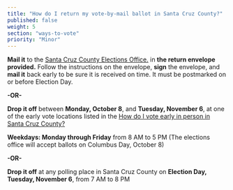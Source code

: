```yaml
---
title: "How do I return my vote-by-mail ballot in Santa Cruz County?"
published: false
weight: 5
section: "ways-to-vote"
priority: "Minor"
---
```


**Mail it** to the [Santa Cruz County Elections Office.](#section-election-office-contact) in **the return envelope provided.** Follow the instructions on the envelope, **sign** the envelope, and **mail it** back early to be sure it is received on time. It must be postmarked on or before Election Day.  

**-OR-**  

**Drop it off** between **Monday, October 8**, and **Tuesday, November 6**, at one of the early vote locations listed in the [How do I vote early in person in Santa Cruz County?](#menu-item-vote-early-in-person)  

**Weekdays: Monday through Friday** from 8 AM to 5 PM (The elections office will accept ballots on Columbus Day, October 8) 

**-OR-**  

**Drop it off** at any polling place in Santa Cruz County on **Election Day, Tuesday, November 6**, from 7 AM to 8 PM  
